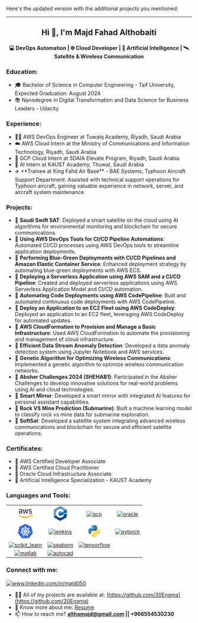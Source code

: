 Here's the updated version with the additional projects you mentioned:

---

<h2 align="center">Hi 👋, I'm Majd Fahad Althobaiti</h2>  
<h4 align="center">💻 DevOps Automation | 🌐 Cloud Developer | 🤖 Artificial Intelligence | 🛰️ Satellite & Wireless Communication</h4>  

<h3 align="left">Education:</h3>  
<ul>  
  <li>🎓 Bachelor of Science in Computer Engineering - Taif University, Expected Graduation: August 2024</li>  
  <li>📚 Nanodegree in Digital Transformation and Data Science for Business Leaders - Udacity</li>  
</ul>  

<h3 align="left">Experience:</h3>  
<ul>  
  <li>👨‍💻 AWS DevOps Engineer at Tuwaiq Academy, Riyadh, Saudi Arabia</li>  
  <li>☁️ AWS Cloud Intern at the Ministry of Communications and Information Technology, Riyadh, Saudi Arabia</li>  
  <li>🚀 GCP Cloud Intern at SDAIA Elevate Program, Riyadh, Saudi Arabia</li>  
  <li>🤖 AI Intern at KAUST Academy, Thuwal, Saudi Arabia</li>  
  <li>✈️ **Trainee at King Fahd Air Base** - BAE Systems, Typhoon Aircraft Support Department: Assisted with technical support operations for Typhoon aircraft, gaining valuable experience in network, server, and aircraft system maintenance.</li>  
</ul>  

<h3 align="left">Projects:</h3>  
<ul>  
  <li>🌟 <strong>Saudi Swift SAT</strong>: Deployed a smart satellite on the cloud using AI algorithms for environmental monitoring and blockchain for secure communications.</li>  
  <li>🌟 <strong>Using AWS DevOps Tools for CI/CD Pipeline Automations</strong>: Automated CI/CD processes using AWS DevOps tools to streamline application deployments.</li>  
  <li>🌟 <strong>Performing Blue-Green Deployments with CI/CD Pipelines and Amazon Elastic Container Service</strong>: Enhanced deployment strategy by automating blue-green deployments with AWS ECS.</li>  
  <li>🌟 <strong>Deploying a Serverless Application using AWS SAM and a CI/CD Pipeline</strong>: Created and deployed serverless applications using AWS Serverless Application Model and CI/CD automation.</li>  
  <li>🌟 <strong>Automating Code Deployments using AWS CodePipeline</strong>: Built and automated continuous code deployments with AWS CodePipeline.</li>  
  <li>🌟 <strong>Deploy an Application to an EC2 Fleet using AWS CodeDeploy</strong>: Deployed an application to an EC2 fleet, leveraging AWS CodeDeploy for automated updates.</li>  
  <li>🌟 <strong>AWS CloudFormation to Provision and Manage a Basic Infrastructure</strong>: Used AWS CloudFormation to automate the provisioning and management of cloud infrastructure.</li>  
  <li>🌟 <strong>Efficient Data Stream Anomaly Detection</strong>: Developed a data anomaly detection system using Jupyter Notebook and AWS services.</li>  
  <li>🌟 <strong>Genetic Algorithm for Optimizing Wireless Communications</strong>: Implemented a genetic algorithm to optimize wireless communication networks.</li>  
  <li>🌟 <strong>Absher Challenges 2024 (SHEHAB1)</strong>: Participated in the Absher Challenges to develop innovative solutions for real-world problems using AI and cloud technologies.</li>  
  <li>🌟 <strong>Smart Mirror</strong>: Developed a smart mirror with integrated AI features for personal assistant capabilities.</li>  
  <li>🌟 <strong>Rock VS Mine Prediction (Submarine)</strong>: Built a machine learning model to classify rock vs mine data for submarine exploration.</li>  
  <li>🌟 <strong>SoftSat</strong>: Developed a satellite system integrating advanced wireless communications and blockchain for secure and efficient satellite operations.</li>  
</ul>  

<h3 align="left">Certificates:</h3>  
<ul>  
  <li>📜 AWS Certified Developer Associate</li>  
  <li>📜 AWS Certified Cloud Practitioner</li>  
  <li>📜 Oracle Cloud Infrastructure Associate</li>  
  <li>📜 Artificial Intelligence Specialization - KAUST Academy</li>  
</ul>  

<h3 align="left">Languages and Tools:</h3>  
<table>  
  <tr>  
    <td align="center"><a href="https://aws.amazon.com" target="_blank" rel="noreferrer"> <img src="https://raw.githubusercontent.com/devicons/devicon/master/icons/amazonwebservices/amazonwebservices-original-wordmark.svg" alt="aws" width="40" height="40"/> </a></td>  
    <td align="center"><a href="https://www.w3schools.com/cpp/" target="_blank" rel="noreferrer"> <img src="https://raw.githubusercontent.com/devicons/devicon/master/icons/cplusplus/cplusplus-original.svg" alt="cplusplus" width="40" height="40"/> </a></td>  
    <td align="center"><a href="https://cloud.google.com" target="_blank" rel="noreferrer"> <img src="https://www.vectorlogo.zone/logos/google_cloud/google_cloud-icon.svg" alt="gcp" width="40" height="40"/> </a></td>  
    <td align="center"><a href="https://www.oracle.com" target="_blank" rel="noreferrer"> <img src="https://www.vectorlogo.zone/logos/oracle/oracle-icon.svg" alt="oracle" width="40" height="40"/> </a></td>  
  </tr>  
  <tr>  
    <td align="center"><a href="https://kubernetes.io/" target="_blank" rel="noreferrer"> <img src="https://raw.githubusercontent.com/devicons/devicon/master/icons/kubernetes/kubernetes-plain.svg" alt="kubernetes" width="40" height="40"/> </a></td>  
    <td align="center"><a href="https://www.jenkins.io/" target="_blank" rel="noreferrer"> <img src="https://www.vectorlogo.zone/logos/jenkins/jenkins-icon.svg" alt="jenkins" width="40" height="40"/> </a></td>  
    <td align="center"><a href="https://www.python.org" target="_blank" rel="noreferrer"> <img src="https://raw.githubusercontent.com/devicons/devicon/master/icons/python/python-original.svg" alt="python" width="40" height="40"/> </a></td>  
    <td align="center"><a href="https://pytorch.org/" target="_blank" rel="noreferrer"> <img src="https://www.vectorlogo.zone/logos/pytorch/pytorch-icon.svg" alt="pytorch" width="40" height="40"/> </a></td>  
  </tr>  
  <tr>  
    <td align="center"><a href="https://scikit-learn.org/" target="_blank" rel="noreferrer"> <img src="https://upload.wikimedia.org/wikipedia/commons/0/05/Scikit_learn_logo_small.svg" alt="scikit_learn" width="40" height="40"/> </a></td>  
    <td align="center"><a href="https://seaborn.pydata.org/" target="_blank" rel="noreferrer"> <img src="https://seaborn.pydata.org/_images/logo-mark-lightbg.svg" alt="seaborn" width="40" height="40"/> </a></td>  
    <td align="center"><a href="https://www.tensorflow.org" target="_blank" rel="noreferrer"> <img src="https://www.vectorlogo.zone/logos/tensorflow/tensorflow-icon.svg" alt="tensorflow" width="40" height="40"/> </a></td>  
  </tr>  
  <tr>  
    <td align="center"><a href="https://www.mathworks.com/products/matlab.html" target="_blank" rel="noreferrer"> <img src="https://upload.wikimedia.org/wikipedia/commons/2/21/Matlab_Logo.png" alt="matlab" width="40" height="40"/> </a></td>  
    <td align="center"><a href="https://www.autodesk.com/products/autocad/overview" target="_blank" rel="noreferrer"> <img src="https://upload.wikimedia.org/wikipedia/commons/f/f6/AutoCAD_logo.png" alt="autocad" width="40" height="40"/> </a></td>  
  </tr>  
</table>  

<h3 align="left">Connect with me:</h3>  
<p align="left">  
<a href="https://linkedin.com/in/majd050" target="_blank"><img align="center" src="https://raw.githubusercontent.com/rahuldkjain/github-profile-readme-generator/master/src/images/icons/Social/linked-in-alt.svg" alt="www.linkedin.com/in/majd050" height="30" width="40" /></a>  
</p>  

- 👨‍💻 All of my projects are available at: [https://github.com/20Engma](https://github.com/20Engma)  
- 📄 Know more about me: [Resume](https://shorturl.at/i05UE)  
- 📫 How to reach me? **althomajd@gmail.com || +966554530230**  

